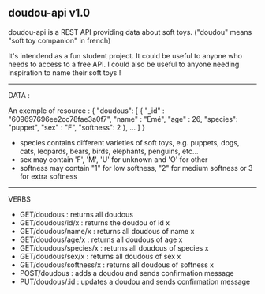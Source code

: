 doudou-api v1.0
----------------

doudou-api is a REST API providing data about soft toys.
("doudou" means "soft toy companion" in french)

It's intendend as a fun student project.
It could be useful to anyone who needs to access to a free API.
I could also be useful to anyone needing inspiration to name their soft toys !

--------------------------
DATA :

An exemple of resource :
{ "doudous": [
   {    "_id" : "609697696ee2cc78fae3a0f7",
        "name" :  "Emé", 
        "age" : 26,
        "species": "puppet",
        "sex" : "F",
        "softness": 2
    },
    ...
  ]
}

- species contains different varieties of soft toys, e.g. puppets, dogs, cats, leopards, bears, birds, elephants, penguins, etc...
- sex may contain 'F', 'M', 'U' for unknown and 'O' for other
- softness may contain "1" for low softness, "2" for medium softness or 3 for extra softness

---------------------
VERBS

- GET/doudous : returns all doudous
- GET/doudous/id/x : returns the doudou of id x
- GET/doudous/name/x : returns all doudous of name x
- GET/doudous/age/x : returns all doudous of age x
- GET/doudous/species/x : returns all doudous of species x
- GET/doudous/sex/x : returns all doudous of sex x
- GET/doudous/softness/x : returns all doudous of softness x
- POST/doudous : adds a doudou and sends confirmation message
- PUT/doudous/:id : updates a doudou and sends confirmation message